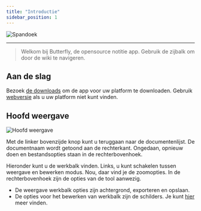 ```yaml
---
title: "Introductie"
sidebar_position: 1
---
```


![Spandoek](/img/banner.png)

---

> Welkom bij Butterfly, de opensource notitie app. Gebruik de zijbalk om door de wiki te navigeren.

## Aan de slag

Bezoek [de downloads](/downloads) om de app voor uw platform te downloaden. Gebruik [webversie](https://web.butterfly.linwood.dev) als u uw platform niet kunt vinden.

## Hoofd weergave

![Hoofd weergave](main.png)

Met de linker bovenzijde knop kunt u teruggaan naar de documentenlijst. De documentnaam wordt getoond aan de rechterkant. Ongedaan, opnieuw doen en bestandsopties staan in de rechterbovenhoek.

Hieronder kunt u de werkbalk vinden. Links, u kunt schakelen tussen weergave en bewerken modus. Nou, daar vind je de zoomopties. In de rechterbovenhoek zijn de opties van de tool aanwezig.

- De weergave werkbalk opties zijn achtergrond, exporteren en opslaan.
- De opties voor het bewerken van werkbalk zijn de schilders. Je kunt [hier](background) meer vinden.
